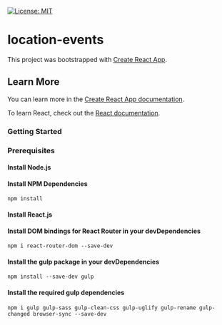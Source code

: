 [![License: MIT](https://img.shields.io/badge/License-MIT-yellow.svg)](https://opensource.org/licenses/MIT)

# location-events

This project was bootstrapped with [Create React App](https://github.com/facebook/create-react-app).

## Learn More

You can learn more in the [Create React App documentation](https://facebook.github.io/create-react-app/docs/getting-started).

To learn React, check out the [React documentation](https://reactjs.org/).

### Getting Started

### Prerequisites

#### Install Node.js

#### Install NPM Dependencies
```
npm install
```
#### Install React.js

#### Install DOM bindings for React Router in your devDependencies
```
npm i react-router-dom --save-dev
```

#### Install the gulp package in your devDependencies
```
npm install --save-dev gulp
```
#### Install the required gulp dependencies
```
npm i gulp gulp-sass gulp-clean-css gulp-uglify gulp-rename gulp-changed browser-sync --save-dev
```
